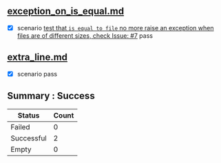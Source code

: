 ## [exception_on_is_equal.md](..\..\..\tests\non_reg_tests\exception_on_is_equal.md)  
  - [X] scenario [test that `is equal to file` no more raise an exception when files are of different sizes, check Issue: #7](..\..\..\tests\non_reg_tests\exception_on_is_equal.md) pass  

## [extra_line.md](..\..\..\tests\non_reg_tests\extra_line.md)  
  - [X] scenario [](..\..\..\tests\non_reg_tests\extra_line.md) pass  


## Summary : **Success**

| Status     | Count |
|------------|-------|
| Failed     | 0     |
| Successful | 2     |
| Empty      | 0     |

